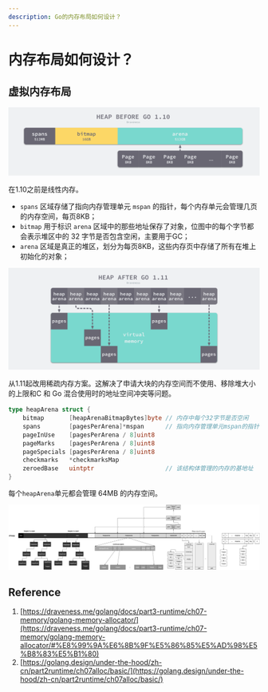 ```yaml
---
description: Go的内存布局如何设计？
---
```


# 内存布局如何设计？

## 虚拟内存布局

![](../../.gitbook/assets/image%20%2874%29.png)

在1.10之前是线性内存。

* `spans` 区域存储了指向内存管理单元 `mspan` 的指针，每个内存单元会管理几页的内存空间，每页8KB；
* `bitmap` 用于标识 `arena` 区域中的那些地址保存了对象，位图中的每个字节都会表示堆区中的 32 字节是否包含空闲，主要用于GC；
* `arena` 区域是真正的堆区，划分为每页8KB，这些内存页中存储了所有在堆上初始化的对象；

![](../../.gitbook/assets/image%20%2875%29.png)

从1.11起改用稀疏内存方案。这解决了申请大块的内存空间而不使用、移除堆大小的上限和C 和 Go 混合使用时的地址空间冲突等问题。

```go
type heapArena struct {
	bitmap       [heapArenaBitmapBytes]byte // 内存中每个32字节是否空闲
	spans        [pagesPerArena]*mspan      // 指向内存管理单元mspan的指针
	pageInUse    [pagesPerArena / 8]uint8
	pageMarks    [pagesPerArena / 8]uint8
	pageSpecials [pagesPerArena / 8]uint8
	checkmarks   *checkmarksMap
	zeroedBase   uintptr                    // 该结构体管理的内存的基地址
}
```

每个`heapArena`单元都会管理 64MB 的内存空间。

![&#x603B;&#x89C8;](../../.gitbook/assets/image%20%2877%29.png)

## Reference

1. [https://draveness.me/golang/docs/part3-runtime/ch07-memory/golang-memory-allocator/](https://draveness.me/golang/docs/part3-runtime/ch07-memory/golang-memory-allocator/#%E8%99%9A%E6%8B%9F%E5%86%85%E5%AD%98%E5%B8%83%E5%B1%80)
2. [https://golang.design/under-the-hood/zh-cn/part2runtime/ch07alloc/basic/](https://golang.design/under-the-hood/zh-cn/part2runtime/ch07alloc/basic/)

